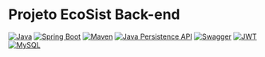 # Projeto EcoSist Back-end

[![Java](https://img.shields.io/badge/Java-8%2B-red)](https://www.java.com/)
[![Spring Boot](https://img.shields.io/badge/Spring-Boot-green)](https://spring.io/projects/spring-boot)
[![Maven](https://img.shields.io/maven-metadata/v?color=blue&metadataUrl=https://repo.example.com/maven2/com/example/artifact/maven-metadata.xml)](https://img.shields.io/maven-central/v/:groupId/:artifactId
)
[![Java Persistence API](https://img.shields.io/badge/JPA-2.2-blue)](https://docs.oracle.com/javaee/7/api/javax/persistence/package-summary.html)
[![Swagger](https://img.shields.io/badge/Swagger-OpenAPI%20Spec-brightgreen)](https://swagger.io/specification/)
[![JWT](https://img.shields.io/badge/JWT-JSON%20Web%20Token-orange)](https://jwt.io/)
[![MySQL](https://img.shields.io/badge/MySQL-8.0-blue)](https://dev.mysql.com/doc/)










